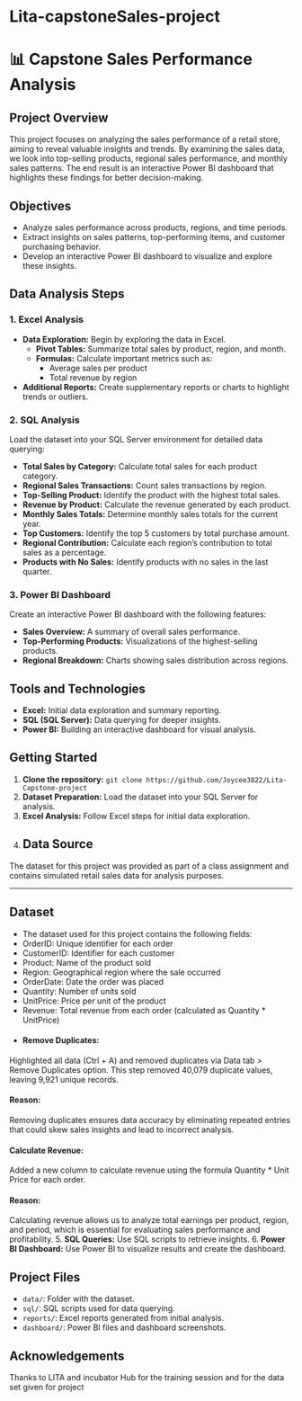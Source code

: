 # Lita-capstoneSales-project

# 📊 Capstone Sales Performance Analysis

## Project Overview
This project focuses on analyzing the sales performance of a retail store, aiming to reveal valuable insights and trends. By examining the sales data, we look into top-selling products, regional sales performance, and monthly sales patterns. The end result is an interactive Power BI dashboard that highlights these findings for better decision-making.

## Objectives
- Analyze sales performance across products, regions, and time periods.
- Extract insights on sales patterns, top-performing items, and customer purchasing behavior.
- Develop an interactive Power BI dashboard to visualize and explore these insights.

## Data Analysis Steps

### 1. Excel Analysis
- **Data Exploration:** Begin by exploring the data in Excel.
  - **Pivot Tables:** Summarize total sales by product, region, and month.
  - **Formulas:** Calculate important metrics such as:
    - Average sales per product
    - Total revenue by region
- **Additional Reports:** Create supplementary reports or charts to highlight trends or outliers.

### 2. SQL Analysis
Load the dataset into your SQL Server environment for detailed data querying:
- **Total Sales by Category:** Calculate total sales for each product category.
- **Regional Sales Transactions:** Count sales transactions by region.
- **Top-Selling Product:** Identify the product with the highest total sales.
- **Revenue by Product:** Calculate the revenue generated by each product.
- **Monthly Sales Totals:** Determine monthly sales totals for the current year.
- **Top Customers:** Identify the top 5 customers by total purchase amount.
- **Regional Contribution:** Calculate each region’s contribution to total sales as a percentage.
- **Products with No Sales:** Identify products with no sales in the last quarter.

### 3. Power BI Dashboard
Create an interactive Power BI dashboard with the following features:
- **Sales Overview:** A summary of overall sales performance.
- **Top-Performing Products:** Visualizations of the highest-selling products.
- **Regional Breakdown:** Charts showing sales distribution across regions.

## Tools and Technologies
- **Excel:** Initial data exploration and summary reporting.
- **SQL (SQL Server):** Data querying for deeper insights.
- **Power BI:** Building an interactive dashboard for visual analysis.

## Getting Started
1. **Clone the repository:** `git clone https://github.com/Joycee3822/Lita-Capstone-project`
2. **Dataset Preparation:** Load the dataset into your SQL Server for analysis.
3. **Excel Analysis:** Follow Excel steps for initial data exploration.
4. ## Data Source
The dataset for this project was provided as part of a class assignment and contains simulated retail sales data for analysis purposes.
________
## Dataset
- The dataset used for this project contains the following fields:
- OrderID: Unique identifier for each order
- CustomerID: Identifier for each customer
- Product: Name of the product sold
- Region: Geographical region where the sale occurred
- OrderDate: Date the order was placed
- Quantity: Number of units sold
- UnitPrice: Price per unit of the product
- Revenue: Total revenue from each order (calculated as Quantity * UnitPrice)
- #### Remove Duplicates:
Highlighted all data (Ctrl + A) and removed duplicates via Data tab > Remove Duplicates option. This step removed 40,079 duplicate values, leaving 9,921 unique records. 

#### Reason:
Removing duplicates ensures data accuracy by eliminating repeated entries that could skew sales insights and lead to incorrect analysis.

#### Calculate Revenue:
Added a new column to calculate revenue using the formula Quantity * Unit Price for each order. 

#### Reason:
Calculating revenue allows us to analyze total earnings per product, region, and period, which is essential for evaluating sales performance and profitability.
5. **SQL Queries:** Use SQL scripts to retrieve insights.
6. **Power BI Dashboard:** Use Power BI to visualize results and create the dashboard.

## Project Files
- `data/`: Folder with the dataset.
- `sql/`: SQL scripts used for data querying.
- `reports/`: Excel reports generated from initial analysis.
- `dashboard/`: Power BI files and dashboard screenshots.



## Acknowledgements
Thanks to LITA and incubator Hub for the training session and for the data set given for project
